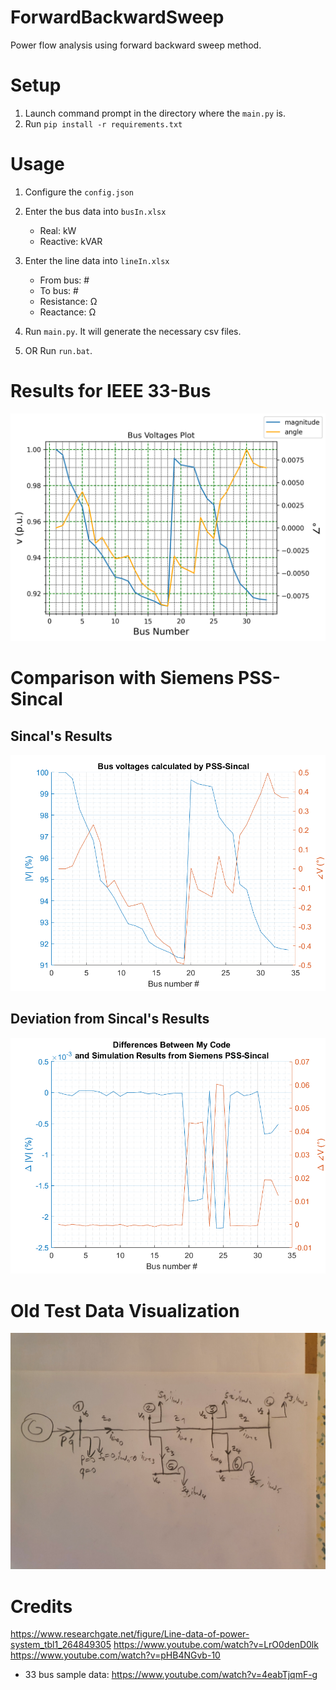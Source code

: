 # ForwardBackwardSweep
 Power flow analysis using forward backward sweep method.

# Setup
1. Launch command prompt in the directory where the `main.py` is.
2. Run `pip install -r requirements.txt`

# Usage
1. Configure the `config.json` 
1. Enter the bus data into `busIn.xlsx` 
    - Real: kW
    - Reactive: kVAR

2. Enter the line data into `lineIn.xlsx` 
    - From bus: #
    - To bus: #
    - Resistance: Ω
    - Reactance: Ω

3. Run  `main.py`. It will generate the necessary csv files.

4. OR Run  `run.bat`.

# Results for IEEE 33-Bus 
![image](./COMPARISON_WITH_SIEMENS-SINCAL/busVolt_pu.png)

# Comparison with Siemens PSS-Sincal
## Sincal's Results
![image](./COMPARISON_WITH_SIEMENS-SINCAL/sincalRes.png)

## Deviation from Sincal's Results
![image](./COMPARISON_WITH_SIEMENS-SINCAL/comparison.png)

# Old Test Data Visualization
![test data image](./pics/oldDataHandwritten.jpg)

# Credits

https://www.researchgate.net/figure/Line-data-of-power-system_tbl1_264849305
https://www.youtube.com/watch?v=LrO0denD0lk
https://www.youtube.com/watch?v=pHB4NGvb-10

- 33 bus sample data: https://www.youtube.com/watch?v=4eabTjqmF-g